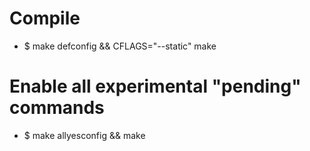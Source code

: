 Compile
=====
* $ make defconfig && CFLAGS="--static" make

Enable all experimental "pending" commands
=====
* $ make allyesconfig && make
